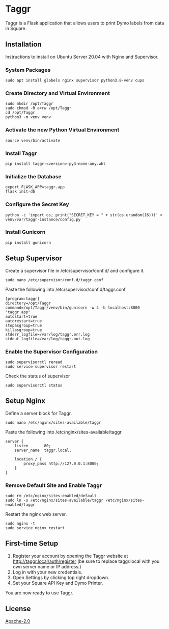 # Taggr

Taggr is a Flask application that allows users to print Dymo labels from data in Square.

## Installation

Instructions to install on Ubuntu Server 20.04 with Nginx and Supervisor.

### System Packages
```console
sudo apt install glabels nginx supervisor python3.8-venv cups
```

### Create Directory and Virtual Environment
```console
sudo mkdir /opt/Taggr
sudo chmod -R a+rw /opt/Taggr
cd /opt/Taggr
python3 -m venv venv
```

### Activate the new Python Virtual Environment
```console
source venv/bin/activate
```

### Install Taggr
```console
pip install taggr-<version>-py3-none-any.whl
```

### Initialize the Database
```console
export FLASK_APP=taggr.app
flask init-db
```

### Configure the Secret Key
```console
python -c 'import os; print("SECRET_KEY = " + str(os.urandom(16)))' > venv/var/taggr-instance/config.py
```

### Install Gunicorn
```console
pip install gunicorn
```

## Setup Supervisor
Create a supervisor file in /etc/supervisor/conf.d/ and configure it.
```console
sudo nano /etc/supervisor/conf.d/taggr.conf
```
Paste the following into /etc/supervisor/conf.d/taggr.conf
```roboconf
[program:taggr]
directory=/opt/Taggr
command=/opt/Taggr/venv/bin/gunicorn -w 4 -b localhost:8000 "taggr.app"
autostart=true
autorestart=true
stopasgroup=true
killasgroup=true
stderr_logfile=/var/log/taggr.err.log
stdout_logfile=/var/log/taggr.out.log
```
### Enable the Supervisor Configuration
```console
sudo supervisorctl reread
sudo service supervisor restart
```
Check the status of supervisor
```console
sudo supervisorctl status
```
## Setup Nginx
Define a server block for Taggr.
```console
sudo nano /etc/nginx/sites-available/taggr
```
Paste the following into /etc/nginx/sites-available/taggr
```nginx
server {
    listen       80;
    server_name  taggr.local;

    location / {
        proxy_pass http://127.0.0.1:8000;
    }
}
```
### Remove Default Site and Enable Taggr
```console
sudo rm /etc/nginx/sites-enabled/default
sudo ln -s /etc/nginx/sites-available/taggr /etc/nginx/sites-enabled/taggr
```
Restart the nginx web server.
```console
sudo nginx -t
sudo service nginx restart
```
## First-time Setup
1. Register your account by opening the Taggr website at http://taggr.local/auth/register (be sure to replace taggr.local with you own server name or IP address.)
2. Log in with your new credentials.
3. Open Settings by clicking top right dropdown.
4. Set your Square API Key and Dymo Printer.

 You are now ready to use Taggr.

## License
[Apache-2.0](http://www.apache.org/licenses/LICENSE-2.0)
